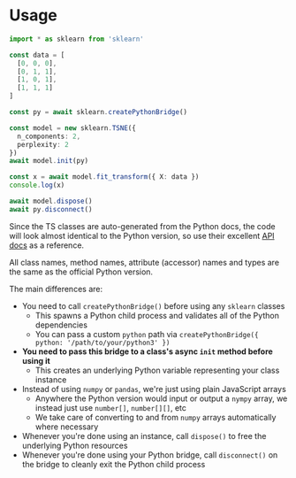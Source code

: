 # Usage

```ts
import * as sklearn from 'sklearn'

const data = [
  [0, 0, 0],
  [0, 1, 1],
  [1, 0, 1],
  [1, 1, 1]
]

const py = await sklearn.createPythonBridge()

const model = new sklearn.TSNE({
  n_components: 2,
  perplexity: 2
})
await model.init(py)

const x = await model.fit_transform({ X: data })
console.log(x)

await model.dispose()
await py.disconnect()
```

Since the TS classes are auto-generated from the Python docs, the code will look almost identical to the Python version, so use their excellent [API docs](https://scikit-learn.org/stable/api/index.html) as a reference.

All class names, method names, attribute (accessor) names and types are the same as the official Python version.

The main differences are:

- You need to call `createPythonBridge()` before using any `sklearn` classes
  - This spawns a Python child process and validates all of the Python dependencies
  - You can pass a custom `python` path via `createPythonBridge({ python: '/path/to/your/python3' })`
- **You need to pass this bridge to a class's async `init` method before using it**
  - This creates an underlying Python variable representing your class instance
- Instead of using `numpy` or `pandas`, we're just using plain JavaScript arrays
  - Anywhere the Python version would input or output a `nympy` array, we instead just use `number[]`, `number[][]`, etc
  - We take care of converting to and from `numpy` arrays automatically where necessary
- Whenever you're done using an instance, call `dispose()` to free the underlying Python resources
- Whenever you're done using your Python bridge, call `disconnect()` on the bridge to cleanly exit the Python child process
